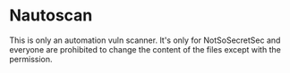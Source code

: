 # Nautoscan
This is only an automation vuln scanner. It's only for NotSoSecretSec and everyone are prohibited to change the content of the files except with the permission.
